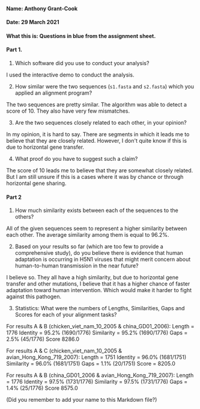 #### Name: Anthony Grant-Cook
#### Date: 29 March 2021
#### What this is: Questions in blue from the assignment sheet.

#### Part 1.


 1. Which software did you use to conduct your analysis?

 I used the interactive demo to conduct the analysis.

 2. How similar were the two sequences (`s1.fasta` and `s2.fasta`) which you applied an alignment program?

 The two sequences are pretty similar. The algorithm was able to detect a score of 10. They also have very few mismatches.


 3. Are the two sequences closely related to each other, in your opinion?

 In my opinion, it is hard to say. There are segments in which it leads me to believe that they are closely related. However, I don't quite know if this is due to horizontal gene transfer.


 4. What proof do you have to suggest such a claim?


 The score of 10 leads me to believe that they are somewhat closely related. But I am still unsure if this is a cases where it was by chance or through horizontal gene sharing.




#### Part 2
 1. How much similarity exists between each of the sequences to the others?

All of the given sequences seem to represent a higher similarity between each other. The average similarity among them is equal to 96.2%.


 2. Based on your results so far (which are too few to provide a comprehensive study), do you believe there is evidence that human adaptation is occurring in H5N1 viruses that might merit concern about human-to-human transmission in the near future?


I believe so. They all have a high similarity, but due to horizontal gene transfer and other mutations, I believe that it has a higher chance of faster adaptation toward human intervention. Which would make it harder to fight against this pathogen.

 3. Statistics: What were the numbers of Lengths, Similarities, Gaps and Scores for each of your alignment tasks?


For results A & B (chicken_viet_nam_10_2005 & china_GD01_2006):
 Length = 1776
 Identity = 95.2% (1690/1776)
 Similarity = 95.2% (1690/1776)
 Gaps = 2.5% (45/1776)
 Score 8286.0

For results A & C (chicken_viet_nam_10_2005 & avian_Hong_Kong_719_2007):
 Length = 1751
 Identity = 96.0% (1681/1751)
 Similarity = 96.0% (1681/1751)
 Gaps = 1.1% (20/1751)
 Score = 8205.0

 For results A & B (china_GD01_2006 & avian_Hong_Kong_719_2007):
 Length = 1776
 Identity = 97.5% (1731/1776)
 Similarity = 97.5% (1731/1776)
 Gaps = 1.4% (25/1776)
 Score 8575.0



(Did you remember to add your name to this Markdown file?)
